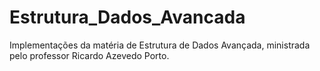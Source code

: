 # Estrutura_Dados_Avancada
 Implementações da matéria de Estrutura de Dados Avançada, ministrada pelo professor  Ricardo Azevedo Porto.
